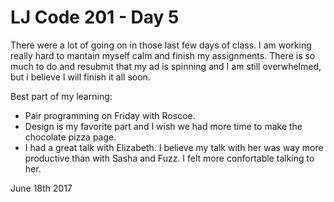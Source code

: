 # LJ Code 201 - Day 5

There were a lot of going on in those last few days of class. I am working really hard to mantain myself calm and finish my assignments. There is so much to do and resubmit that my ad is spinning and I am still overwhelmed, but i believe I will finish it all soon.

Best part of my learning:

- Pair programming on Friday with Roscoe.
- Design is my favorite part and I wish we had more time to make the chocolate pizza page.
- I had a great talk with Elizabeth. I believe my talk with her was way more productive than with Sasha and Fuzz. I felt more confortable talking to her.

June 18th 2017

